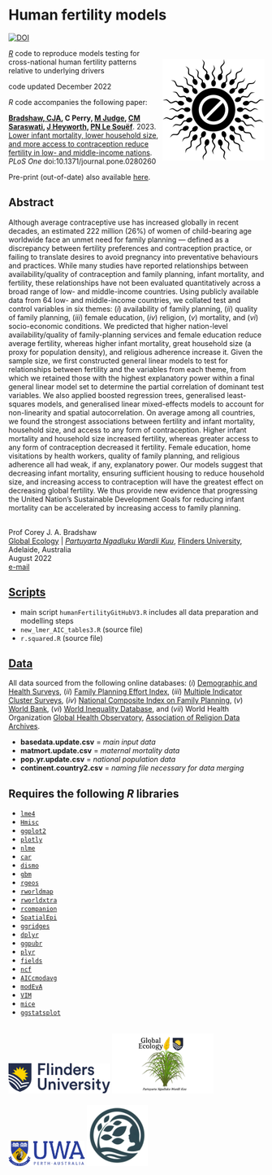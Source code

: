 # Human fertility models

<a href="https://doi.org/10.5281/zenodo.7496142"><img src="https://zenodo.org/badge/DOI/10.5281/zenodo.7496142.svg" alt="DOI"></a>

<img align="right" src="www/contraception.png" alt="contraception" width="200" style="margin-top: 20px">

<a href="https://cran.r-project.org"><em>R</em></a> code to reproduce models testing for cross-national human fertility patterns relative to underlying drivers

code updated December 2022

<em>R</em> code accompanies the following paper:

<strong><a href="https://globalecologyflinders.com/people/#DIRECTOR">Bradshaw, CJA</a>, C Perry, <a href="https://orcid.org/0000-0002-9948-1865">M Judge</a>, <a href="https://www.linkedin.com/in/chitra-maharani-saraswati-6bab3510b?originalSubdomain=au">CM Saraswati</a>, <a href="https://research-repository.uwa.edu.au/en/persons/jane-heyworth">J Heyworth</a>, <a href="https://research-repository.uwa.edu.au/en/persons/peter-le-souef">PN Le Souëf</a></strong>. 2023. <a href="http://doi.org/10.1371/journal.pone.0280260">Lower infant mortality, lower household size, and more access to contraception reduce fertility in low- and middle-income nations</a>. <em>PLoS One</em> doi:10.1371/journal.pone.0280260  

Pre-print (out-of-date) also available <a href="http://doi.org/10.1101/2021.12.16.21267946">here</a>.

## Abstract
Although average contraceptive use has increased globally in recent decades, an estimated 222 million (26%) of women of child-bearing age worldwide face an unmet need for family planning — defined as a discrepancy between fertility preferences and contraception practice, or failing to translate desires to avoid pregnancy into preventative behaviours and practices. While many studies have reported relationships between availability/quality of contraception and family planning, infant mortality, and fertility, these relationships have not been evaluated quantitatively across a broad range of low- and middle-income countries. Using publicly available data from 64 low- and middle-income countries, we collated test and control variables in six themes: (<em>i</em>) availability of family planning, (<em>ii</em>) quality of family planning, (<em>iii</em>) female education, (<em>iv</em>) religion, (<em>v</em>) mortality, and (<em>vi</em>) socio-economic conditions. We predicted that higher nation-level availability/quality of family-planning services and female education reduce average fertility, whereas higher infant mortality, great household size (a proxy for population density), and religious adherence increase it. Given the sample size, we first constructed general linear models to test for relationships between fertility and the variables from each theme, from which we retained those with the highest explanatory power within a final general linear model set to determine the partial correlation of dominant test variables. We also applied boosted regression trees, generalised least-squares models, and generalised linear mixed-effects models to account for non-linearity and spatial autocorrelation. On average among all countries, we found the strongest associations between fertility and infant mortality, household size, and access to any form of contraception. Higher infant mortality and household size increased fertility, whereas greater access to any form of contraception decreased it fertility. Female education, home visitations by health workers, quality of family planning, and religious adherence all had weak, if any, explanatory power. Our models suggest that decreasing infant mortality, ensuring sufficient housing to reduce household size, and increasing access to contraception will have the greatest effect on decreasing global fertility. We thus provide new evidence that progressing the United Nation’s Sustainable Development Goals for reducing infant mortality can be accelerated by increasing access to family planning.  

<br>
Prof Corey J. A. Bradshaw <br>
<a href="http://globalecologyflinders.com" target="_blank">Global Ecology</a> | <em><a href="https://globalecologyflinders.com/partuyarta-ngadluku-wardli-kuu/" target="_blank">Partuyarta Ngadluku Wardli Kuu</a></em>, <a href="http://flinders.edu.au" target="_blank">Flinders University</a>, Adelaide, Australia <br>
August 2022 <br>
<a href=mailto:corey.bradshaw@flinders.edu.au>e-mail</a> <br>

## <a href="https://github.com/cjabradshaw/humanfertility/tree/main/scripts">Scripts</a>
- main script <code>humanFertilityGitHubV3.R</code> includes all data preparation and modelling steps
- <code>new_lmer_AIC_tables3.R</code> (source file)
- <code>r.squared.R</code> (source file)

## <a href="https://github.com/cjabradshaw/humanfertility/tree/main/data">Data</a>
All data sourced from the following online databases: (<em>i</em>) <a href="http://dhsprogram.com">Demographic and Health Surveys</a>, (<em>ii</em>) <a href="http://track20.org/pages/data_analysis/policy/FPE.php">Family Planning Effort Index</a>, (<em>iii</em>) <a href="http://mics.unicef.org">Multiple Indicator Cluster Surveys</a>, (<em>iv</em>) <a href="http://track20.org/pages/data_analysis/policy/NCIFP.php">National Composite Index on Family Planning</a>, (<em>v</em>) <a href="http://data.worldbank.org">World Bank</a>, (<em>vi</em>) <a href="http://wid.world/data">World Inequality Database</a>, and (<em>vii</em>) World Health Organization <a href="http://who.int/data/gho">Global Health Observatory</a>, <a href="http://www.thearda.com">Association of Religion Data Archives</a>.
- <strong>basedata.update.csv</strong> = <em>main input data</em>
- <strong>matmort.update.csv</strong> = <em>maternal mortality data</em>
- <strong>pop.yr.update.csv</strong> = <em>national population data</em>
- <strong>continent.country2.csv</strong> = <em>naming file necessary for data merging</em>

## Requires the following <em>R</em> libraries
- <code><a href="https://cran.r-project.org/web/packages/lme4/index.html">lme4</a></code>
- <code><a href="https://cran.r-project.org/web/packages/Hmisc/index.html">Hmisc</a></code>
- <code><a href="https://ggplot2.tidyverse.org/">ggplot2</a></code>
- <code><a href="https://plotly.com/r/">plotly</a></code>
- <code><a href="https://cran.r-project.org/web/packages/nlme/index.html">nlme</a></code>
- <code><a href="https://cran.r-project.org/web/packages/car/index.html">car</a></code>
- <code><a href="https://cran.r-project.org/web/packages/dismo/index.html">dismo</a></code>
- <code><a href="https://cran.r-project.org/web/packages/gbm/index.html">gbm</a></code>
- <code><a href="https://cran.r-project.org/web/packages/rgeos/index.html">rgeos</a></code>
- <code><a href="https://cran.r-project.org/web/packages/rworldmap/index.html">rworldmap</a></code>
- <code><a href="https://cran.r-project.org/web/packages/rworldxtra/index.html">rworldxtra</a></code>
- <code><a href="https://cran.r-project.org/web/packages/rcompanion/index.html">rcompanion</a></code>
- <code><a href="https://cran.r-project.org/web/packages/SpatialEpi/index.html">SpatialEpi</a></code>
- <code><a href="https://cran.r-project.org/web/packages/ggridges/vignettes/introduction.html">ggridges</a></code>
- <code><a href="https://cran.r-project.org/web/packages/dplyr/vignettes/dplyr.html">dplyr</a></code>
- <code><a href="https://cran.r-project.org/web/packages/ggpubr/index.html">ggpubr</a></code>
- <code><a href="https://cran.r-project.org/web/packages/plyr/index.html">plyr</a></code>
- <code><a href="https://cran.r-project.org/web/packages/fields/index.html">fields</a></code>
- <code><a href="https://cran.r-project.org/web/packages/ncf/index.html">ncf</a></code>
- <code><a href="https://cran.r-project.org/web/packages/AICcmodavg/index.html">AICcmodavg</a></code>
- <code><a href="https://cran.r-project.org/web/packages/modEvA/index.html">modEvA</a></code>
- <code><a href="https://cran.r-project.org/web/packages/VIM/index.html">VIM</a></code>
- <code><a href="https://www.rdocumentation.org/packages/mice/versions/3.14.0/topics/mice">mice</a></code>
- <code><a href="https://indrajeetpatil.github.io/ggstatsplot/">ggstatsplot</a></code>

<a href="https://www.flinders.edu.au"><img align="bottom-left" src="www/Flinders_University_Logo_Horizontal_RGB_Master.png" alt="Flinders University logo" width="200" style="margin-top: 20px"></a>
<a href="https://globalecologyflinders.com"><img align="bottom-left" src="www/GEL Logo Kaurna New Transp.png" alt="GEL logo" width="200" style="margin-top: 20px"></a>
<a href="https://www.uwa.edu.au"><img align="bottom-left" src="www/uwa2.png" alt="UWA logo" width="150" style="margin-top: 20px"></a>
<a href="https://github.com/FutureChildHealth"><img align="bottom-left" src="www/FCHlogo06122024.png" alt="Future Child Health logo" width="120" style="margin-top: 20px"></a>
